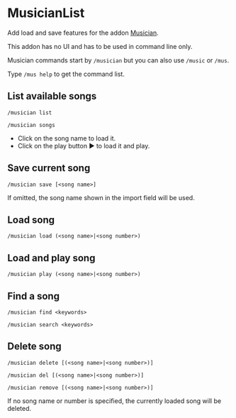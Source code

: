 MusicianList
============

Add load and save features for the addon [Musician](https://lenwe.info/musician).

This addon has no UI and has to be used in command line only.

Musician commands start by `/musician` but you can also use `/music` or `/mus`.

Type `/mus help` to get the command list.

List available songs
--------------------
`/musician list`

`/musician songs`

* Click on the song name to load it.
* Click on the play button ► to load it and play.

Save current song
-----------------
`/musician save [<song name>]`

If omitted, the song name shown in the import field will be used.

Load song
----------
`/musician load (<song name>|<song number>)`

Load and play song
------------------
`/musician play (<song name>|<song number>)`

Find a song
-----------
`/musician find <keywords>`

`/musician search <keywords>`

Delete song
-----------
`/musician delete [(<song name>|<song number>)]`

`/musician del [(<song name>|<song number>)]`

`/musician remove [(<song name>|<song number>)]`

If no song name or number is specified, the currently loaded song will be deleted.
